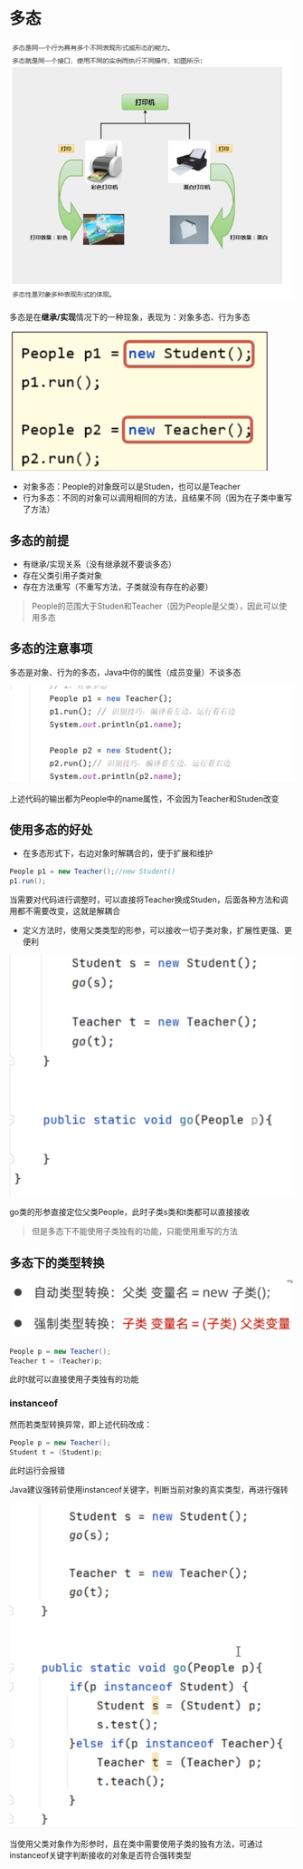 # 多态

![](images/2024-03-16-19-28-14.png)

多态是在**继承/实现**情况下的一种现象，表现为：对象多态、行为多态

![](images/2024-03-10-21-58-45.png)

* 对象多态：People的对象既可以是Studen，也可以是Teacher
* 行为多态：不同的对象可以调用相同的方法，且结果不同（因为在子类中重写了方法）

## 多态的前提

* 有继承/实现关系（没有继承就不要谈多态）
* 存在父类引用子类对象
* 存在方法重写（不重写方法，子类就没有存在的必要）

>People的范围大于Studen和Teacher（因为People是父类），因此可以使用多态

## 多态的注意事项

多态是对象、行为的多态，Java中你的属性（成员变量）不谈多态

![](images/2024-03-10-22-03-04.png)

上述代码的输出都为People中的name属性，不会因为Teacher和Studen改变

## 使用多态的好处

* 在多态形式下，右边对象时解耦合的，便于扩展和维护

```java
People p1 = new Teacher();//new Student()
p1.run();
```

当需要对代码进行调整时，可以直接将Teacher换成Studen，后面各种方法和调用都不需要改变，这就是解耦合

* 定义方法时，使用父类类型的形参，可以接收一切子类对象，扩展性更强、更便利

![](images/2024-03-10-22-07-53.png)

go类的形参直接定位父类People，此时子类s类和t类都可以直接接收

>但是多态下不能使用子类独有的功能，只能使用重写的方法

## 多态下的类型转换

![](images/2024-03-10-22-09-35.png)

```java
People p = new Teacher();
Teacher t = (Teacher)p;
```

此时t就可以直接使用子类独有的功能

### instanceof
然而若类型转换异常，即上述代码改成：

```java
People p = new Teacher();
Student t = (Student)p;
```
此时运行会报错

Java建议强转前使用instanceof关键字，判断当前对象的真实类型，再进行强转

![](images/2024-03-10-22-21-08.png)

当使用父类对象作为形参时，且在类中需要使用子类的独有方法，可通过instanceof关键字判断接收的对象是否符合强转类型